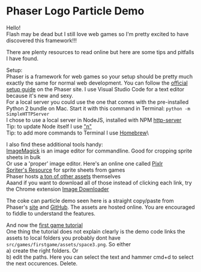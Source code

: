 # Phaser Logo Particle Demo

Hello!\
Flash may be dead but I still love web games so I'm pretty excited to have discovered this framework!!!

There are plenty resources to read online but here are some tips and pitfalls I have found.

Setup:\
Phaser is a framework for web games so your setup should be pretty much exactly the same for normal web development. You can follow the [official setup guide](http://phaser.io/tutorials/getting-started-phaser3) on the Phaser site.
I use Visual Studio Code for a text editor because it's new and sexy.\
For a local server you could use the one that comes with the pre-installed Python 2 bundle on Mac. Start it with this command in Terminal: `python -m SimpleHTTPServer`\
I chose to use a local server in NodeJS, installed with NPM [http-server](https://www.npmjs.com/package/http-server)\
Tip: to update Node itself I use ["n"](https://www.npmjs.com/package/n)\
Tip: to add more commands to Terminal I use [Homebrew](https://brew.sh)\

I also find these additional tools handy:\
[ImageMagick](http://www.imagemagick.org/Usage/crop/#crop_equal) is an image editor for commandline. Good for cropping sprite sheets in bulk\
Or use a 'proper' image editor. Here's an online one called [Pixlr](https://pixlr.com/web)\
[Spriter's Resource](https://www.spriters-resource.com/) for sprite sheets from games\
Phaser hosts [a ton of other assets](https://labs.phaser.io/assets/) themselves\
Aaand if you want to download all of those instead of clicking each link, try the Chrome extension [Image Downloader](https://chrome.google.com/webstore/detail/image-downloader/cnpniohnfphhjihaiiggeabnkjhpaldj)

The coke can particle demo seen here is a straight copy/paste from Phaser's [site](http://phaser.io/tutorials/getting-started-phaser3/part5) and [GitHub](https://github.com/photonstorm/phaser). The assets are hosted online. You are encouraged to fiddle to understand the features.

And now the [first game tutorial](http://phaser.io/tutorials/making-your-first-phaser-3-game)\
One thing the tutorial does not explain clearly is the demo code links the assets to local folders you probably dont have `src/games/firstgame/assets/space3.png`. So either\
a) create the right folders. Or\
b) edit the paths. Here you can select the text and hammer cmd+d to select the next occurences. Delete.
